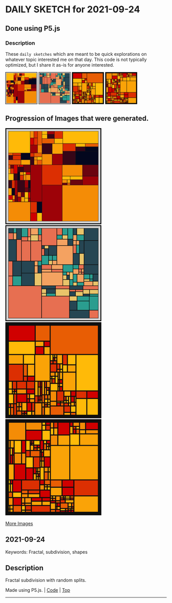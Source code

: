 # DAILY SKETCH for 2021-09-24

## Done using P5.js

### Description

These `daily sketches` which are meant to be quick explorations     on whatever topic interested me on that day. This code is not typically optimized, but I share it as-is     for anyone interested.

<img src = 'images/keep_2021-09-24-19-40-12.png' width = '100'> <img src = 'images/keep_2021-09-24-19-43-29.png' width = '100'> <img src = 'images/keep_2021-09-24-19-59-20.png' width = '100'> <img src = 'images/keep_2021-09-24-19-59-53.png' width = '100'> 

## Progression of Images that were generated.

<img src = 'images/keep_2021-09-24-19-40-12.png' width = '300'> 
<img src = 'images/keep_2021-09-24-19-43-29.png' width = '300'> 
<img src = 'images/keep_2021-09-24-19-59-20.png' width = '300'> 
<img src = 'images/keep_2021-09-24-19-59-53.png' width = '300'> 


[More Images](2021-09-24/images) 


 ## 2021-09-24
Keywords: Fractal, subdivision, shapes
 

## Description 

 Fractal subdivision with random splits. 
 

Made using P5.js. | [Code](2021/2021-09-24/) | [Top](#daily-sketches) 

-----


